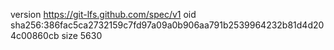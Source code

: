 version https://git-lfs.github.com/spec/v1
oid sha256:386fac5ca2732159c7fd97a09a0b906aa791b2539964232b81d4d204c00860cb
size 5630
